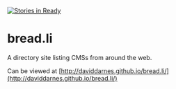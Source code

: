 [![Stories in Ready](https://badge.waffle.io/daviddarnes/bread.li.png?label=ready&title=Ready)](https://waffle.io/daviddarnes/bread.li)
# bread.li
A directory site listing CMSs from around the web.

Can be viewed at [http://daviddarnes.github.io/bread.li/](http://daviddarnes.github.io/bread.li/)
